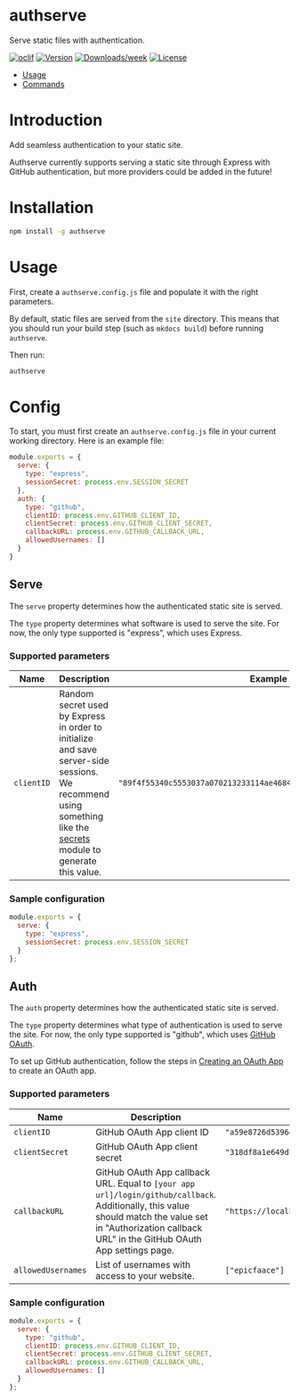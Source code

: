 authserve
=========

Serve static files with authentication.

[![oclif](https://img.shields.io/badge/cli-oclif-brightgreen.svg)](https://oclif.io)
[![Version](https://img.shields.io/npm/v/authserve.svg)](https://npmjs.org/package/authserve)
[![Downloads/week](https://img.shields.io/npm/dw/authserve.svg)](https://npmjs.org/package/authserve)
[![License](https://img.shields.io/npm/l/authserve.svg)](https://github.com/epicfaace/authserve/blob/master/package.json)

<!-- toc -->
* [Usage](#usage)
* [Commands](#commands)


# Introduction

Add seamless authentication to your static site.

Authserve currently supports serving a static site through Express with GitHub authentication, but more providers could be added in the future!

# Installation

```sh
npm install -g authserve
```

# Usage

First, create a `authserve.config.js` file and populate it with the right parameters.

By default, static files are served from the `site` directory. This means that you should run your build step (such as `mkdocs build`) before running `authserve`.

Then run:

```sh
authserve
```

# Config

To start, you must first create an `authserve.config.js` file in your current working directory. Here is an example file:

```js
module.exports = {
  serve: {
    type: "express",
    sessionSecret: process.env.SESSION_SECRET
  },
  auth: {
    type: "github",
    clientID: process.env.GITHUB_CLIENT_ID,
    clientSecret: process.env.GITHUB_CLIENT_SECRET,
    callbackURL: process.env.GITHUB_CALLBACK_URL,
    allowedUsernames: []
  }
}
```

## Serve

The `serve` property determines how the authenticated static site is served.

The `type` property determines what software is used to serve the site. For now, the only type supported is "express", which uses Express.

### Supported parameters

Name | Description | Example
---------- | ----------- | --------
`clientID` | Random secret used by Express in order to initialize and save server-side sessions. We recommend using something like the [secrets](https://docs.python.org/3/library/secrets.html) module to generate this value. | `"89f4f55340c5553037a070213233114ae4684e1d8b1cf8eeb0ea94281ef24185"`

### Sample configuration

```js
module.exports = {
  serve: {
    type: "express",
    sessionSecret: process.env.SESSION_SECRET
  }
};
```

## Auth

The `auth` property determines how the authenticated static site is served.

The `type` property determines what type of authentication is used to serve the site. For now, the only type supported is "github", which uses [GitHub OAuth](https://docs.github.com/en/developers/apps/authorizing-oauth-apps).

To set up GitHub authentication, follow the steps in [Creating an OAuth App](https://docs.github.com/en/developers/apps/creating-an-oauth-app) to create an OAuth app.

### Supported parameters

Name | Description | Example
---------- | ----------- | --------
`clientID` | GitHub OAuth App client ID | `"a59e8726d5396ed36d83"`
`clientSecret` | GitHub OAuth App client secret | `"318df8a1e649d778a2a694216bcad2d57344a120"`
`callbackURL` | GitHub OAuth App callback URL. Equal to `[your app url]/login/github/callback`. Additionally, this value should match the value set in "Authorization callback URL" in the GitHub OAuth App settings page. | `"https://localhost:8080/login/github/callback"`
`allowedUsernames` | List of usernames with access to your website. | `["epicfaace"]`

### Sample configuration

```js
module.exports = {
  serve: {
    type: "github",
    clientID: process.env.GITHUB_CLIENT_ID,
    clientSecret: process.env.GITHUB_CLIENT_SECRET,
    callbackURL: process.env.GITHUB_CALLBACK_URL,
    allowedUsernames: []
  }
};
```